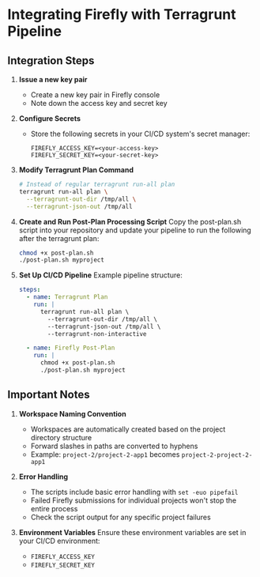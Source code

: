# Integrating Firefly with Terragrunt Pipeline

## Integration Steps

1. **Issue a new key pair**
   - Create a new key pair in Firefly console
   - Note down the access key and secret key

2. **Configure Secrets**
   - Store the following secrets in your CI/CD system's secret manager:
     ```
     FIREFLY_ACCESS_KEY=<your-access-key>
     FIREFLY_SECRET_KEY=<your-secret-key>
     ```

3. **Modify Terragrunt Plan Command**
   ```bash
   # Instead of regular terragrunt run-all plan
   terragrunt run-all plan \
     --terragrunt-out-dir /tmp/all \
     --terragrunt-json-out /tmp/all
   ```

4. **Create and Run Post-Plan Processing Script**
   Copy the post-plan.sh script into your repository and update your pipeline to run the following after the terragrunt plan:
   ```bash
   chmod +x post-plan.sh
   ./post-plan.sh myproject
   ```

6. **Set Up CI/CD Pipeline**
   Example pipeline structure:
   ```yaml
   steps:
     - name: Terragrunt Plan
       run: |
         terragrunt run-all plan \
           --terragrunt-out-dir /tmp/all \
           --terragrunt-json-out /tmp/all \
           --terragrunt-non-interactive

     - name: Firefly Post-Plan
       run: |
         chmod +x post-plan.sh
         ./post-plan.sh myproject
   ```

## Important Notes

1. **Workspace Naming Convention**
   - Workspaces are automatically created based on the project directory structure
   - Forward slashes in paths are converted to hyphens
   - Example: `project-2/project-2-app1` becomes `project-2-project-2-app1`

2. **Error Handling**
   - The scripts include basic error handling with `set -euo pipefail`
   - Failed Firefly submissions for individual projects won't stop the entire process
   - Check the script output for any specific project failures

3. **Environment Variables**
   Ensure these environment variables are set in your CI/CD environment:
   - `FIREFLY_ACCESS_KEY`
   - `FIREFLY_SECRET_KEY`
